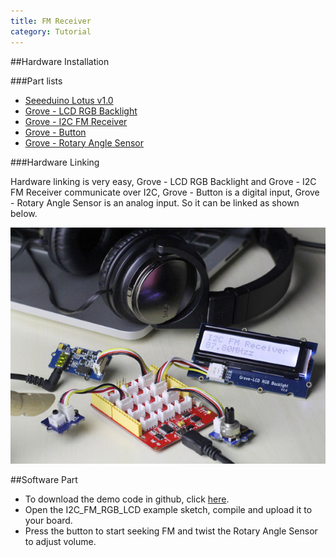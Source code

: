 ```yaml
---
title: FM Receiver
category: Tutorial
---
```


##Hardware Installation

###Part lists

* [Seeeduino Lotus v1.0](https://www.seeedstudio.com/Seeeduino-Lotus-ATMega328-Board-with-Grove-Interface-p-1942.html)
* [Grove - LCD RGB Backlight](https://www.seeedstudio.com/Grove-LCD-RGB-Backlight-p-1643.html)
* [Grove - I2C FM Receiver](https://www.seeedstudio.com/Grove-I2C-FM-Receiver-p-1953.html)
* [Grove - Button](https://www.seeedstudio.com/Grove-Button-p-766.html)
* [Grove - Rotary Angle Sensor](https://www.seeedstudio.com/Grove-Rotary-Angle-Sensor-p-770.html)

###Hardware Linking

Hardware linking is very easy, Grove - LCD RGB Backlight and Grove - I2C FM Receiver communicate over I2C, Grove - Button is a digital input, Grove - Rotary Angle Sensor is an analog input. So it can be linked as shown below.

![](https://github.com/SeeedDocument/Seeeduino_Lotus/blob/master/img/Seeeduino_Lotus_usage.jpg?raw=true)

##Software Part

* To download the demo code in github, click [here](https://github.com/Seeed-Studio/Seeeduino_lotus_Usage).
* Open the I2C_FM_RGB_LCD example sketch, compile and upload it to your board.
* Press the button to start seeking FM and twist the Rotary Angle Sensor to adjust volume.